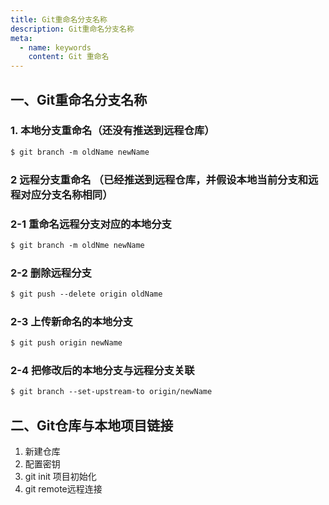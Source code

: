 ```yaml
---
title: Git重命名分支名称
description: Git重命名分支名称
meta:
  - name: keywords
    content: Git 重命名
---
```

## 一、Git重命名分支名称

### 1. 本地分支重命名（还没有推送到远程仓库）

```css
$ git branch -m oldName newName
```

### 2 远程分支重命名 （已经推送到远程仓库，并假设本地当前分支和远程对应分支名称相同）

###    2-1 重命名远程分支对应的本地分支

```css
$ git branch -m oldNme newName
```

###    2-2 删除远程分支

```css
$ git push --delete origin oldName
```

###   2-3 上传新命名的本地分支

```css
$ git push origin newName
```

###   2-4 把修改后的本地分支与远程分支关联

```css
$ git branch --set-upstream-to origin/newName
```



## 二、Git仓库与本地项目链接

1. 新建仓库
2. 配置密钥
3. git init 项目初始化
4. git remote远程连接


<ClientOnly>
  <Valine></Valine>
</ClientOnly>
